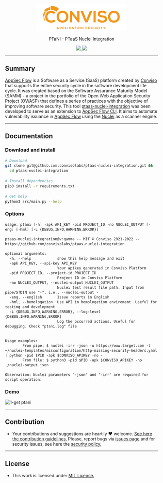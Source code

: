 <p align="center">
  <img src="https://raw.githubusercontent.com/convisoappsec/Burp-AppSecFlow/master/assets/readme/logo-conviso.png">
  <p align="center">PTaNI - PTaaS Nuclei Integration</p>
  <p align="center">
    <a href="/LICENSE.md">
      <img src="https://img.shields.io/badge/license-MIT-blue.svg">
    </a>
    <a href="https://github.com/convisolabs/ptaas-nuclei-integration/releases">
      <img src="https://img.shields.io/badge/stable%20version-gamma-green.svg">
    </a>
  </p>
</p>

---

## Summary

[AppSec Flow](https://blog.convisoappsec.com/en/appsec-flow-a-complete-devsecops-platform/) is a Software as a Service (SaaS) platform created by [Conviso](https://www.convisoappsec.com/) that supports the entire security cycle in the software development life cycle. It was created based on the Software Assurance Maturity Model (SAMM) - a project in the portfolio of the Open Web Application Security Project (OWASP) that defines a series of practices with the objective of improving software security. This tool [ptaas-nuclei-integration](https://github.com/convisolabs/ptaas-nuclei-integration) was been developed to serve as an extension to [AppSec Flow CLI](https://docs.convisoappsec.com/cli/installation). It aims to automate vulnerability issuance in [AppSec Flow](https://blog.convisoappsec.com/en/appsec-flow-a-complete-devsecops-platform/) using the [Nuclei](nuclei.projectdiscovery.io/) as a scanner engine.

---

## Documentation

### Download and install

```bash
# Download
git clone git@github.com:convisolabs/ptaas-nuclei-integration.git &&
  cd ptaas-nuclei-integration

# Install dependencies
pip3 install -r requirements.txt

# Get help
python3 src/main.py --help
```

### Options

```
usage: ptani [-h] -apk API_KEY -pid PROJECT_ID -no NUCLEI_OUTPUT [-eng] [-hml] [-L {DEBUG,INFO,WARNING,ERROR}]

ptaas-nuclei-integration@v:gamma -- MIT © Conviso 2021-2022 -- https://github.com/convisolabs/ptaas-nuclei-integration

optional arguments:
  -h, --help            show this help message and exit
  -apk API_KEY, --api-key API_KEY
                        Your apikey generated in Conviso Platform
  -pid PROJECT_ID, --project-id PROJECT_ID
                        Project ID in Conviso Platform
  -no NUCLEI_OUTPUT, --nuclei-output NUCLEI_OUTPUT
                        Nuclei test result file path. Input from pipe/STDIN use "-". i.e., --nuclei-output -
  -eng, --english       Issue reports in English
  -hml, --homologation  Use API in homologation enviroment. Useful for testing and development
  -L {DEBUG,INFO,WARNING,ERROR}, --log-level {DEBUG,INFO,WARNING,ERROR}
                        Log the occurred actions. Useful for debugging. Check "ptani.log" file


Usage examples: 
        From pipe: $ nuclei -irr -json -u https://www.target.com -t ~/nuclei-templates/misconfiguration/http-missing-security-headers.yaml | python -pid $PID -apk $CONVISO_APIKEY -no -
        From file: $ python3 -pid $PID -apk $CONVISO_APIKEY -no ./nuclei-output.json 
        
Observation: Nuclei parameters "-json" and "-irr" are required for script operation.
```

### Demo

![1-get ptani](https://user-images.githubusercontent.com/8931900/150802951-b43eb14e-b161-4869-87be-2e9e2cee34b0.gif)

---

## Contribution

- Your contributions and suggestions are heartily ♥ welcome. [See here the contribution guidelines.](/.github/CONTRIBUTING.md) Please, report bugs via [issues page](https://github.com/convisolabs/ptaas-nuclei-integration/issues) and for security issues, see here the [security policy.](/SECURITY.md)

---

## License

- This work is licensed under [MIT License.](/LICENSE.md)
